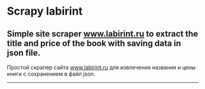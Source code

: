 # Scrapy labirint


Simple site scraper www.labirint.ru to extract the title and price of the book with saving data in json file.
---

Простой скрапер сайта www.labirint.ru для извлечения названия и цены книги с сохранением в файл json.

---
